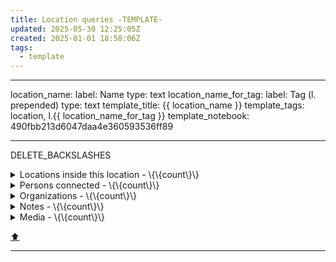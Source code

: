 ```yaml
---
title: Location queries -TEMPLATE-
updated: 2025-05-30 12:25:05Z
created: 2025-01-01 18:58:06Z
tags:
  - template
---
```


---
location_name:
  label: Name
  type: text
location_name_for_tag:
  label: Tag (l. prepended)
  type: text
template_title: {{ location_name }}
template_tags: location, l.{{ location_name_for_tag }}
template_notebook: 490fbb213d6047daa4e360593536ff89

---
DELETE_BACKSLASHES

<!-- note-overview-plugin
search: tag:location tag:l.{{ location_name_for_tag }}
fields: title, image
alias: title AS Location, image AS Pic
sort: title ASC
details:
  open: false
  summary: Locations inside this location - \{\{count\}\}
-->
<details close>
<summary>Locations inside this location - \{\{count\}\}</summary>

| Location | Pic |
| --- | --- |
</details>
<!--endoverview-->

<!-- note-overview-plugin
search: tag:person tag:l.{{ location_name_for_tag }}
fields: title, image
alias: title AS Person, image AS Pic
sort: title ASC
details:
  open: false
  summary: Persons connected - \{\{count\}\}
-->
<details close>
<summary>Persons connected - \{\{count\}\}</summary>

| Person | Pic |
| --- | --- |
</details>
<!--endoverview-->

<!-- note-overview-plugin
search: tag:organization tag:l.{{ location_name_for_tag }}
fields: title, image
alias: title AS Organization, image AS Pic
sort: title ASC
details:
  open: false
  summary: Organizations - \{\{count\}\}
-->
<details close>
<summary>Organizations - \{\{count\}\}</summary>

| Organization | Pic |
| --- | --- |
</details>
<!--endoverview-->

<!-- note-overview-plugin
search: type:note -tag:person -tag:organization -tag:location -tag:media
  tag:l.{{ location_name_for_tag }}
fields: title, image
alias: title AS Note, image AS Pic
sort: title ASC
details:
  open: false
  summary: Notes - \{\{count\}\}
-->
<details close>
<summary>Notes - \{\{count\}\}</summary>

| Note | Pic |
| --- | --- |
</details>
<!--endoverview-->

<!-- note-overview-plugin
search: tag:media tag:l.{{ location_name_for_tag }}
fields: title
alias: title AS Media
sort: title ASC
details:
  open: false
  summary: Media - \{\{count\}\}
-->
<details close>
<summary>Media - \{\{count\}\}</summary>

| Media |
| --- |
</details>
<!--endoverview-->

[⬆️](#t)
***
<br>